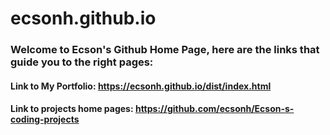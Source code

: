 # ecsonh.github.io
### Welcome to Ecson's Github Home Page, here are the links that guide you to the right pages:
#### Link to My Portfolio: https://ecsonh.github.io/dist/index.html
#### Link to projects home pages: https://github.com/ecsonh/Ecson-s-coding-projects
